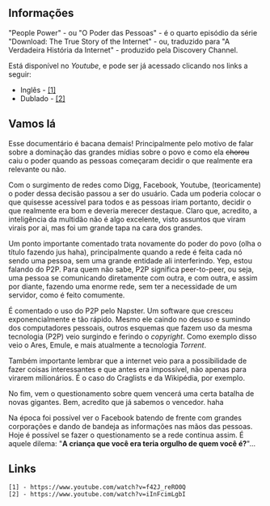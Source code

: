 ## Informações

"People Power" - ou "O Poder das Pessoas" - é o quarto episódio da série "Download: The True Story of the Internet" - ou, traduzido para "A Verdadeira História da Internet" - produzido pela Discovery Channel.

Está disponível no *Youtube*, e pode ser já acessado clicando nos links a seguir:

* Inglês - [\[1\]]
* Dublado - [\[2\]]

## Vamos lá

Esse documentário é bacana demais! Principalmente pelo motivo de falar sobre a dominação das grandes mídias sobre o povo e como ela <del>chorou</del> caiu o poder quando as pessoas começaram decidir o que realmente era relevante ou não.

Com o surgimento de redes como Digg, Facebook, Youtube, (teoricamente) o poder dessa decisão passou a ser do usuário. Cada um poderia colocar o que quisesse acessível para todos e as pessoas iriam portanto, decidir o que realmente era bom e deveria merecer destaque. Claro que, acredito, a inteligência da multidão não é algo excelente, visto assuntos que viram virais por ai, mas foi um grande tapa na cara dos grandes.

Um ponto importante comentado trata novamente do poder do povo (olha o título fazendo jus haha), principalmente quando a rede é feita cada nó sendo uma pessoa, sem uma grande entidade ali interferindo. Yep, estou falando do P2P. Para quem não sabe, P2P significa peer-to-peer, ou seja, uma pessoa se comunicando diretamente com outra, e com outra, e assim por diante, fazendo uma enorme rede, sem ter a necessidade de um servidor, como é feito comumente.

É comentado o uso do P2P pelo Napster. Um software que cresceu exponencialmente e tão rápido. Mesmo ele caindo no desuso e sumindo dos computadores pessoais, outros esquemas que fazem uso da mesma tecnologia (P2P) veio surgindo e ferindo o *copyright*. Como exemplo disso veio o Ares, Emule, e mais atualmente a tecnologia *Torrent*.

Também importante lembrar que a internet veio para a possibilidade de fazer coisas interessantes e que antes era impossível, não apenas para virarem milionários. É o caso do Craglists e da Wikipédia, por exemplo.

No fim, vem o questionamento sobre quem vencerá uma certa batalha de novas gigantes. Bem, acredito que já sabemos o vencedor. haha

Na época foi possível ver o Facebook batendo de frente com grandes corporações e dando de bandeja as informações nas mãos das pessoas. Hoje é possível se fazer o questionamento se a rede continua assim. É aquele dilema: "**A criança que você era teria orgulho de quem você é?**"...

## Links

```
[1] - https://www.youtube.com/watch?v=f42J_reRO0Q
[2] - https://www.youtube.com/watch?v=iInFcimLgbI
```
[\[1\]]: https://www.youtube.com/watch?v=f42J_reRO0Q
[\[2\]]: https://www.youtube.com/watch?v=iInFcimLgbI
